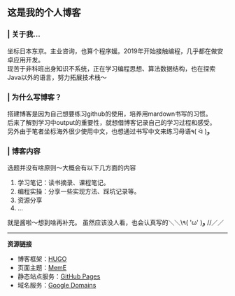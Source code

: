 ## 这是我的个人博客

### | 关于我...
坐标日本东京。主业咨询，也算个程序媛。2019年开始接触编程，几乎都在做安卓应用开发。        
现苦于非科班出身知识不系统，正在学习编程思想、算法数据结构，也在探索Java以外的语言，努力拓展技术栈〜

### | 为什么写博客？
搭建博客是因为自己想要练习github的使用，培养用mardown书写的习惯。    
后来了解到学习中output的重要性，就想借博客记录自己的学习过程和感受。    
另外由于笔者坐标海外很少使用中文，也想通过书写中文来练习母语٩( ᐛ )و

### | 博客内容
选题并没有啥原则〜大概会有以下几方面的内容    
1.  学习笔记：读书摘录、课程笔记。
2.  编程实操：分享一些实现方法、踩坑记录等。
3.  资源分享
4.  ...
  
就是酱啦～想到啥再补充。
虽然应该没人看，也会认真写的＼＼\\٩( 'ω' )و //／／    
    
--- 
**资源链接**
- 博客框架：[HUGO](https://gohugo.io/)
- 页面主题：[MemE](https://themes.gohugo.io/themes/hugo-theme-meme/)
- 静态站点服务：[GitHub Pages](https://pages.github.com/)
- 域名服务：[Google Domains](https://domains.google/)
